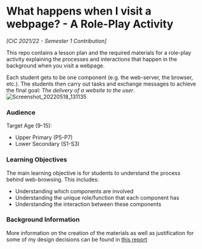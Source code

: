 # What happens when I visit a webpage? - A Role-Play Activity

_[CiC 2021/22 - Semester 1 Contribution]_

This repo contains a lesson plan and the required materials for a role-play activity explaining the processes and interactions that happen in the background when you visit a webpage.

Each student gets to be one component (e.g. the web-server, the browser, etc.). The students then carry out tasks and exchange messages to achieve the final goal: _The delivery of a website to the user_.  
![Screenshot_20220518_131135](https://user-images.githubusercontent.com/29123172/169035861-987aed47-3e1f-4e7a-9256-f4266be63a13.png)


### Audience

Target Age (9-15):

- Upper Primary (P5-P7)
- Lower Secondary (S1-S3)

### Learning Objectives

The main learning objective is for students to understand the process behind web-browsing. This includes:

- Understanding which components are involved
- Understanding the unique role/function that each component has
- Understanding the interaction between these components

### Background Information
More information on the creation of the materials as well as justification for some of my design decisions can be found in [this report](https://github.com/LasseWolter/What-happens-when-I-visit-a-webpage/blob/main/Report-on-creation-of-this-activity.pdf)
